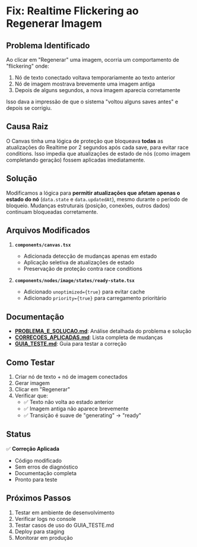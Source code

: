 # Fix: Realtime Flickering ao Regenerar Imagem

## Problema Identificado

Ao clicar em "Regenerar" uma imagem, ocorria um comportamento de "flickering" onde:
1. Nó de texto conectado voltava temporariamente ao texto anterior
2. Nó de imagem mostrava brevemente uma imagem antiga
3. Depois de alguns segundos, a nova imagem aparecia corretamente

Isso dava a impressão de que o sistema "voltou alguns saves antes" e depois se corrigiu.

## Causa Raiz

O Canvas tinha uma lógica de proteção que bloqueava **todas** as atualizações do Realtime por 2 segundos após cada save, para evitar race conditions. Isso impedia que atualizações de estado de nós (como imagem completando geração) fossem aplicadas imediatamente.

## Solução

Modificamos a lógica para **permitir atualizações que afetam apenas o estado do nó** (`data.state` e `data.updatedAt`), mesmo durante o período de bloqueio. Mudanças estruturais (posição, conexões, outros dados) continuam bloqueadas corretamente.

## Arquivos Modificados

1. **`components/canvas.tsx`**
   - Adicionada detecção de mudanças apenas em estado
   - Aplicação seletiva de atualizações de estado
   - Preservação de proteção contra race conditions

2. **`components/nodes/image/states/ready-state.tsx`**
   - Adicionado `unoptimized={true}` para evitar cache
   - Adicionado `priority={true}` para carregamento prioritário

## Documentação

- **[PROBLEMA_E_SOLUCAO.md](./PROBLEMA_E_SOLUCAO.md)**: Análise detalhada do problema e solução
- **[CORRECOES_APLICADAS.md](./CORRECOES_APLICADAS.md)**: Lista completa de mudanças
- **[GUIA_TESTE.md](./GUIA_TESTE.md)**: Guia para testar a correção

## Como Testar

1. Criar nó de texto + nó de imagem conectados
2. Gerar imagem
3. Clicar em "Regenerar"
4. Verificar que:
   - ✅ Texto não volta ao estado anterior
   - ✅ Imagem antiga não aparece brevemente
   - ✅ Transição é suave de "generating" → "ready"

## Status

✅ **Correção Aplicada**
- Código modificado
- Sem erros de diagnóstico
- Documentação completa
- Pronto para teste

## Próximos Passos

1. Testar em ambiente de desenvolvimento
2. Verificar logs no console
3. Testar casos de uso do GUIA_TESTE.md
4. Deploy para staging
5. Monitorar em produção
